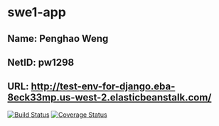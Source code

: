 # swe1-app
## Name: Penghao Weng
## NetID: pw1298 
## URL: http://test-env-for-django.eba-8eck33mp.us-west-2.elasticbeanstalk.com/
[![Build Status](https://app.travis-ci.com/Hao-191/swe1-app.svg?branch=main)](https://app.travis-ci.com/Hao-191/swe1-app)
[![Coverage Status](https://coveralls.io/repos/github/Hao-191/swe1-app/badge.svg)](https://coveralls.io/github/Hao-191/swe1-app) 

